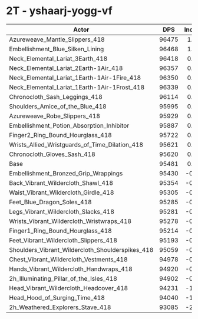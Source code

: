 # 2T - yshaarj-yogg-vf
| Actor | DPS | Increase |
|---|:---:|:---:|
|Azureweave_Mantle_Slippers_418|96475|1.04%|
|Embellishment_Blue_Silken_Lining|96468|1.03%|
|Neck_Elemental_Lariat_3Earth_418|96418|0.98%|
|Neck_Elemental_Lariat_2Earth-1Air_418|96357|0.92%|
|Neck_Elemental_Lariat_1Earth-1Air-1Fire_418|96350|0.91%|
|Neck_Elemental_Lariat_1Earth-1Air-1Frost_418|96339|0.90%|
|Chronocloth_Sash_Leggings_418|96114|0.66%|
|Shoulders_Amice_of_the_Blue_418|95995|0.54%|
|Azureweave_Robe_Slippers_418|95929|0.47%|
|Embellishment_Potion_Absorption_Inhibitor|95887|0.43%|
|Finger2_Ring_Bound_Hourglass_418|95722|0.25%|
|Wrists_Allied_Wristguards_of_Time_Dilation_418|95621|0.15%|
|Chronocloth_Gloves_Sash_418|95620|0.15%|
|Base|95481|0.00%|
|Embellishment_Bronzed_Grip_Wrappings|95430|-0.05%|
|Back_Vibrant_Wildercloth_Shawl_418|95354|-0.13%|
|Waist_Vibrant_Wildercloth_Girdle_418|95305|-0.18%|
|Feet_Blue_Dragon_Soles_418|95285|-0.21%|
|Legs_Vibrant_Wildercloth_Slacks_418|95281|-0.21%|
|Wrists_Vibrant_Wildercloth_Wristwraps_418|95278|-0.21%|
|Finger1_Ring_Bound_Hourglass_418|95214|-0.28%|
|Feet_Vibrant_Wildercloth_Slippers_418|95193|-0.30%|
|Shoulders_Vibrant_Wildercloth_Shoulderspikes_418|95059|-0.44%|
|Chest_Vibrant_Wildercloth_Vestments_418|94978|-0.53%|
|Hands_Vibrant_Wildercloth_Handwraps_418|94920|-0.59%|
|2h_Illuminating_Pillar_of_the_Isles_418|94902|-0.61%|
|Head_Vibrant_Wildercloth_Headcover_418|94231|-1.31%|
|Head_Hood_of_Surging_Time_418|94040|-1.51%|
|2h_Weathered_Explorers_Stave_418|93085|-2.51%|
